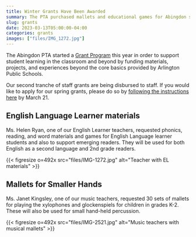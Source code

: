 ```yaml
--- 
title: Winter Grants Have Been Awarded
summary: The PTA purchased mallets and educational games for Abingdon students.
slug: grants
date: 2023-03-13T05:00:00-04:00
categories: grants
images: ["files/IMG_1272.jpg"]
---
```


The Abingdon PTA started a [Grant Program](/grants) this year in order to support student learning in the classroom and beyond by funding materials, projects, and experiences beyond the core basics provided by Arlington Public Schools.

Our second tranche of staff grants are being disbursed to staff. If you would like to apply for our spring grants, please do so by [following the instructions here](/grants) by March 21.

## English Language Learner materials

Ms. Helen Ryan, one of our English Learner teachers, requested phonics, reading, and word materials and games for English Language learner students and also to support emerging readers. They will be used for both English as a second language and 2nd grade readers.

{{< figresize o=492x src="files/IMG-1272.jpg" alt="Teacher with EL materials" >}}

## Mallets for Smaller Hands

Ms. Janet Kingsley, one of our music teachers, requested 30 sets of mallets for playing the xylophones and glockenspiels for children in grades K-2. These will also be used for small hand-held percussion.

{{< figresize o=492x src="files/IMG-2521.jpg" alt="Music teachers with musical mallets" >}}